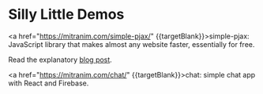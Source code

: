 # Silly Little Demos

<a href="https://mitranim.com/simple-pjax/" {{targetBlank}}>simple-pjax</a>: JavaScript library that makes almost any website faster, essentially for free.

Read the explanatory [blog post](/posts/cheating-for-performance-pjax).

<a href="https://mitranim.com/chat/" {{targetBlank}}>chat</a>: simple chat app with React and Firebase.
